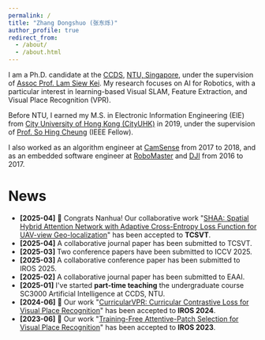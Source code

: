 ```yaml
---
permalink: /
title: "Zhang Dongshuo (张东烁)"
author_profile: true
redirect_from: 
  - /about/
  - /about.html
---
```


I am a Ph.D. candidate at the [CCDS](https://www.ntu.edu.sg/computing), [NTU, Singapore](https://www.ntu.edu.sg/), under the supervision of [Assoc Prof. Lam Siew Kei](https://siewkeilam.github.io/ei-research-group/index.html). My research focuses on AI for Robotics, with a particular interest in learning-based Visual SLAM, Feature Extraction, and Visual Place Recognition (VPR).

Before NTU, I earned my M.S. in Electronic Information Engineering (EIE) from [City University of Hong Kong (CityUHK)](https://www.cityu.edu.hk/) in 2019, under the supervision of [Prof. So Hing Cheung](https://www.ee.cityu.edu.hk/~hcso/) (IEEE Fellow).

I also worked as an algorithm engineer at [CamSense](https://www.camsense.cn/en/) from 2017 to 2018, and as an embedded software engineer at [RoboMaster](https://www.robomaster.com/en-US) and [DJI](https://www.dji.com/) from 2016 to 2017.

News
======
- **[2025-04]** 🎉 Congrats Nanhua! Our collaborative work "[SHAA: Spatial Hybrid Attention Network with Adaptive Cross-Entropy Loss Function for UAV-view Geo-localization](https://github.com/chennanhua001/SHAA)" has been accepted to **TCSVT**. <br />
- **[2025-04]** A collaborative journal paper has been submitted to TCSVT. <br />
- **[2025-03]** Two conference papers have been submitted to ICCV 2025. <br />
- **[2025-03]** A collaborative conference paper has been submitted to IROS 2025. <br />
- **[2025-02]** A collaborative journal paper has been submitted to EAAI. <br />
- **[2025-01]** I've started **part-time teaching** the undergraduate course SC3000 Artificial Intelligence at CCDS, NTU. <br />
- **[2024-06]** 🎉 Our work "[CurricularVPR: Curricular Contrastive Loss for Visual Place Recognition](https://alandszhang.github.io/publication/iros24_curricularvpr)" has been accepted to **IROS 2024**. <br />
- **[2023-06]** 🎉 Our work "[Training-Free Attentive-Patch Selection for Visual Place Recognition](https://alandszhang.github.io/publication/iros23_atten)"
 has been accepted to **IROS 2023**.
